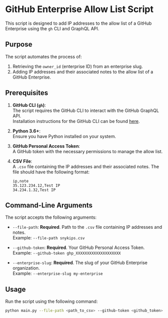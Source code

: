 # GitHub Enterprise Allow List Script

This script is designed to add IP addresses to the allow list of a GitHub Enterprise using the `gh` CLI and GraphQL API.

## Purpose

The script automates the process of:
1. Retrieving the `owner_id` (enterprise ID) from an enterprise slug.
2. Adding IP addresses and their associated notes to the allow list of a GitHub Enterprise.

## Prerequisites

1. **GitHub CLI (`gh`)**:  
   The script requires the GitHub CLI to interact with the GitHub GraphQL API.  
   Installation instructions for the GitHub CLI can be found [here](https://github.com/cli/cli#installation).

2. **Python 3.6+**:  
   Ensure you have Python installed on your system.

3. **GitHub Personal Access Token**:  
   A GitHub token with the necessary permissions to manage the allow list.

4. **CSV File**:  
   A `.csv` file containing the IP addresses and their associated notes. The file should have the following format:
   ```csv
   ip,note
   35.123.234.12,Test IP
   34.234.1.32,Test IP
   
## Command-Line Arguments

The script accepts the following arguments:

- `--file-path`: **Required**. Path to the `.csv` file containing IP addresses and notes.  
  Example: `--file-path snykips.csv`

- `--github-token`: **Required**. Your GitHub Personal Access Token.  
  Example: `--github-token ghp_XXXXXXXXXXXXXXXXXXXX`

- `--enterprise-slug`: **Required**. The slug of your GitHub Enterprise organization.  
  Example: `--enterprise-slug my-enterprise`

## Usage

Run the script using the following command:

```bash
python main.py --file-path <path_to_csv> --github-token <github_token> --enterprise-slug <enterprise_slug>